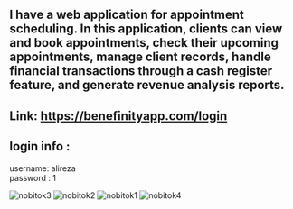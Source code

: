 ## I have a web application for appointment scheduling. In this application, clients can view and book appointments, check their upcoming appointments, manage client records, handle financial transactions through a cash register feature, and generate revenue analysis reports.
## Link: https://benefinityapp.com/login
## login info :
 username: alireza   
 password : 1

![nobitok3](https://github.com/mehran-rezaei/nobitok-project/assets/110059221/5e93e08c-f90a-4740-ad71-2455037a6ab8)
![nobitok2](https://github.com/mehran-rezaei/nobitok-project/assets/110059221/9839af39-13b4-4c12-8a24-60d0c98c999b)
![nobitok1](https://github.com/mehran-rezaei/nobitok-project/assets/110059221/975f0ba9-5f3a-427a-b52c-d25274a8cc6d)
![nobitok4](https://github.com/mehran-rezaei/nobitok-project/assets/110059221/7b39f03d-67d9-4987-a033-487166b55708)

